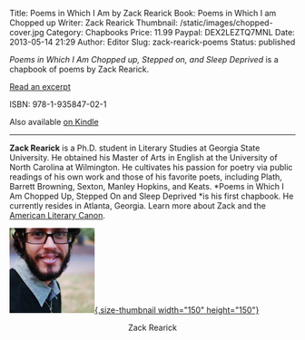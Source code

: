Title: Poems in Which I Am by Zack Rearick
Book: Poems in Which I am Chopped up
Writer: Zack Rearick
Thumbnail: /static/images/chopped-cover.jpg
Category: Chapbooks
Price: 11.99
Paypal: DEX2LEZTQ7MNL
Date: 2013-05-14 21:29
Author: Editor
Slug: zack-rearick-poems
Status: published

*Poems in Which I Am Chopped up, Stepped on, and Sleep Deprived* is a chapbook of poems by Zack Rearick.

[Read an excerpt](../wp-content/uploads/2013/05/rearick-poems.pdf)

ISBN: 978-1-935847-02-1

Also available [on Kindle](http://www.amazon.com/Chopped-Stepped-Deprived-Etched-Poetry-ebook/dp/B00BFSGJYW)

---

**Zack Rearick** is a Ph.D. student in Literary Studies at Georgia State University. He obtained his Master of Arts in English at the University of North Carolina at Wilmington. He cultivates his passion for poetry via public readings of his own work and those of his favorite poets, including Plath, Barrett Browning, Sexton, Manley Hopkins, and Keats. *Poems in Which I Am Chopped Up, Stepped On and Sleep Deprived *is his first chapbook. He currently resides in Atlanta, Georgia. Learn more about Zack and the [American Literary Canon](https://bloodbankblues.wordpress.com/category/the-american-canon/). 

[![zack-rearick](../wp-content/uploads/2013/05/zack_rearick-150x150.jpg){.size-thumbnail width="150" height="150"}](../wp-content/uploads/2013/05/zack_rearick.jpg)
<center>Zack Rearick</center>

